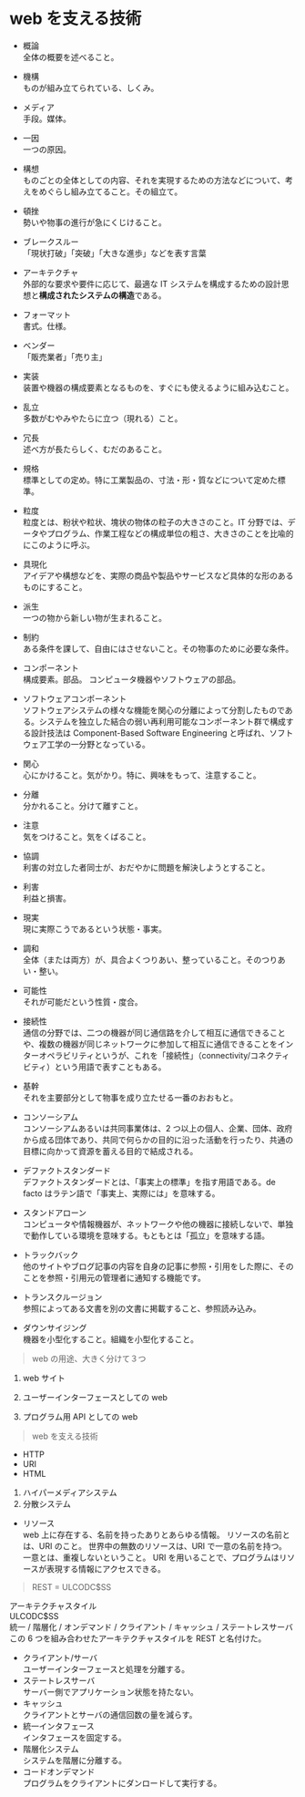 # web を支える技術

- 概論  
  全体の概要を述べること。

- 機構  
  ものが組み立てられている、しくみ。

- メディア  
  手段。媒体。

- 一因  
  一つの原因。

- 構想  
  ものごとの全体としての内容、それを実現するための方法などについて、考えをめぐらし組み立てること。その組立て。

- 頓挫  
  勢いや物事の進行が急にくじけること。

- ブレークスルー  
  「現状打破」「突破」「大きな進歩」などを表す言葉

- アーキテクチャ  
  外部的な要求や要件に応じて、最適な IT システムを構成するための設計思想と**構成されたシステムの構造**である。

- フォーマット  
  書式。仕様。

- ベンダー  
  「販売業者」「売り主」

- 実装  
  装置や機器の構成要素となるものを、すぐにも使えるように組み込むこと。

- 乱立  
  多数がむやみやたらに立つ（現れる）こと。

- 冗長  
  述べ方が長たらしく、むだのあること。

- 規格  
  標準としての定め。特に工業製品の、寸法・形・質などについて定めた標準。

- 粒度  
  粒度とは、粉状や粒状、塊状の物体の粒子の大きさのこと。IT 分野では、データやプログラム、作業工程などの構成単位の粗さ、大きさのことを比喩的にこのように呼ぶ。

- 具現化  
  アイデアや構想などを、実際の商品や製品やサービスなど具体的な形のあるものにすること。

- 派生  
  一つの物から新しい物が生まれること。

- 制約  
  ある条件を課して、自由にはさせないこと。その物事のために必要な条件。

- コンポーネント  
  構成要素。部品。
  コンピュータ機器やソフトウェアの部品。

- ソフトウェアコンポーネント  
  ソフトウェアシステムの様々な機能を関心の分離によって分割したものである。システムを独立した結合の弱い再利用可能なコンポーネント群で構成する設計技法は Component-Based Software Engineering と呼ばれ、ソフトウェア工学の一分野となっている。

- 関心  
  心にかけること。気がかり。特に、興味をもって、注意すること。

- 分離  
  分かれること。分けて離すこと。

- 注意  
  気をつけること。気をくばること。

- 協調  
  利害の対立した者同士が、おだやかに問題を解決しようとすること。

- 利害  
  利益と損害。

- 現実  
  現に実際こうであるという状態・事実。

- 調和  
  全体（または両方）が、具合よくつりあい、整っていること。そのつりあい・整い。

- 可能性  
  それが可能だという性質・度合。

- 接続性  
  通信の分野では、二つの機器が同じ通信路を介して相互に通信できることや、複数の機器が同じネットワークに参加して相互に通信できることをインターオペラビリティというが、これを「接続性」（connectivity/コネクティビティ）という用語で表すこともある。

- 基幹  
  それを主要部分として物事を成り立たせる一番のおおもと。

- コンソーシアム  
  コンソーシアムあるいは共同事業体は、2 つ以上の個人、企業、団体、政府から成る団体であり、共同で何らかの目的に沿った活動を行ったり、共通の目標に向かって資源を蓄える目的で結成される。

- デファクトスタンダード  
  デファクトスタンダードとは、「事実上の標準」を指す用語である。de facto はラテン語で「事実上、実際には」を意味する。

- スタンドアローン  
  コンピュータや情報機器が、ネットワークや他の機器に接続しないで、単独で動作している環境を意味する。もともとは「孤立」を意味する語。

- トラックバック  
  他のサイトやブログ記事の内容を自身の記事に参照・引用をした際に、そのことを参照・引用元の管理者に通知する機能です。

- トランスクルージョン  
  参照によってある文書を別の文書に掲載すること、参照読み込み。

- ダウンサイジング  
  機器を小型化すること。組織を小型化すること。

> web の用途、大きく分けて３つ

1. web サイト

1. ユーザーインターフェースとしての web

1. プログラム用 API としての web

> web を支える技術

- HTTP
- URI
- HTML

1. ハイパーメディアシステム
1. 分散システム

- リソース  
  web 上に存在する、名前を持ったありとあらゆる情報。
  リソースの名前とは、URI のこと。
  世界中の無数のリソースは、URI で一意の名前を持つ。
  一意とは、重複しないということ。
  URI を用いることで、プログラムはリソースが表現する情報にアクセスできる。

> REST = ULCODC$SS

アーキテクチャスタイル  
ULCODC$SS  
統一 / 階層化 / オンデマンド / クライアント / キャッシュ / ステートレスサーバ  
この 6 つを組み合わせたアーキテクチャスタイルを REST と名付けた。

- クライアント/サーバ  
  ユーザーインターフェースと処理を分離する。
- ステートレスサーバ  
  サーバー側でアプリケーション状態を持たない。
- キャッシュ  
  クライアントとサーバの通信回数の量を減らす。
- 統一インタフェース  
  インタフェースを固定する。
- 階層化システム  
  システムを階層に分離する。
- コードオンデマンド  
  プログラムをクライアントにダンロードして実行する。

